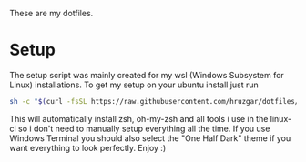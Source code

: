 These are my dotfiles.
# Setup
The setup script was mainly created for my wsl (Windows Subsystem for Linux) installations.
To get my setup on your ubuntu install just run
```bash
sh -c "$(curl -fsSL https://raw.githubusercontent.com/hruzgar/dotfiles/main/setup_linux.sh)"
```
This will automatically install zsh, oh-my-zsh and all tools i use in the linux-cl so i don't need to manually setup everything all the time.
If you use Windows Terminal you should also select the "One Half Dark" theme if you want everything to look perfectly. Enjoy :)
